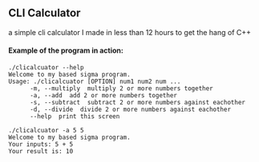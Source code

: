 ## CLI Calculator
a simple cli calculator I made in less than 12 hours to get the hang of C++

#### Example of the program in action:
```
./clicalcuator --help
Welcome to my based sigma program.
Usage: ./clicalcuator [OPTION] num1 num2 num ...
      -m, --multiply  multiply 2 or more numbers together
      -a, --add  add 2 or more numbers together
      -s, --subtract  subtract 2 or more numbers against eachother
      -d, --divide  divide 2 or more numbers against eachother
      --help  print this screen
```
```
./clicalcuator -a 5 5
Welcome to my based sigma program.
Your inputs: 5 + 5
Your result is: 10
```
